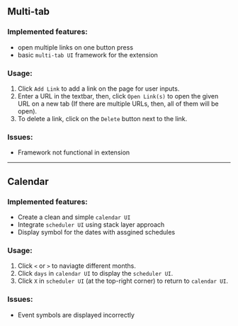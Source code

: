 ##  Multi-tab
### Implemented features:
- open multiple links on one button press
- basic `multi-tab UI` framework for the extension

### Usage:
1. Click `Add Link` to add a link on the page for user inputs.
2. Enter a URL in the textbar, then, click `Open Link(s)` to open the given URL on a new tab (If there are multiple URLs, then, all of them will be open).
3. To delete a link, click on the `Delete` button next to the link.

### Issues:
  - Framework not functional in extension

---
##  Calendar
### Implemented features:
- Create a clean and simple `calendar UI`
- Integrate `scheduler UI` using stack layer approach
- Display symbol for the dates with assgined schedules

### Usage:
1. Click `<` or `>` to naviagte different months.
2. Click `days` in `calendar UI` to display the `scheduler UI`.
3. Click `X` in `scheduler UI` (at the top-right corner) to return to `calendar UI`.

### Issues:
  - Event symbols are displayed incorrectly
